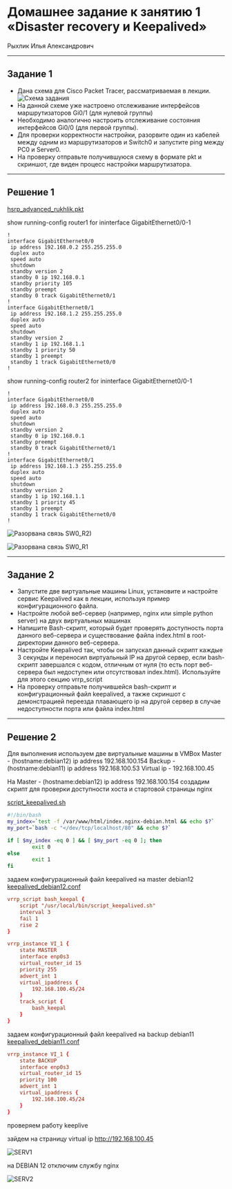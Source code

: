# **Домашнее задание к занятию 1 «Disaster recovery и Keepalived»**
Рыхлик Илья Александрович

---

## **Задание 1**

* Дана схема для Cisco Packet Tracer, рассматриваемая в лекции.
![Схема задания](https://github.com/ilaryhlik17854-stack/HW_Otkazoustoychivost/blob/main/1%20-%20HSRP&Keepalived/img/1-ShemaHSRP.png?raw=true)
* На данной схеме уже настроено отслеживание интерфейсов маршрутизаторов Gi0/1 (для нулевой группы)
* Необходимо аналогично настроить отслеживание состояния интерфейсов Gi0/0 (для первой группы).
* Для проверки корректности настройки, разорвите один из кабелей между одним из маршрутизаторов и Switch0 и запустите ping между PC0 и Server0.
* На проверку отправьте получившуюся схему в формате pkt и скриншот, где виден процесс настройки маршрутизатора.

---

## **Решение 1**

[hsrp_advanced_rukhlik.pkt](https://github.com/ilaryhlik17854-stack/HW_Otkazoustoychivost/blob/main/1%20-%20HSRP%26Keepalived/hsrp_advanced_rukhlik.pkt)

show running-config router1 for ininterface GigabitEthernet0/0-1

```
!
interface GigabitEthernet0/0
 ip address 192.168.0.2 255.255.255.0
 duplex auto
 speed auto
 shutdown
 standby version 2
 standby 0 ip 192.168.0.1
 standby priority 105
 standby preempt
 standby 0 track GigabitEthernet0/1
!
interface GigabitEthernet0/1
 ip address 192.168.1.2 255.255.255.0
 duplex auto
 speed auto
 shutdown
 standby version 2
 standby 1 ip 192.168.1.1
 standby 1 priority 50
 standby 1 preempt
 standby 1 track GigabitEthernet0/0
!
```
show running-config router2 for ininterface GigabitEthernet0/0-1

```
!
interface GigabitEthernet0/0
 ip address 192.168.0.3 255.255.255.0
 duplex auto
 speed auto
 shutdown
 standby version 2
 standby 0 ip 192.168.0.1
 standby preempt
 standby 0 track GigabitEthernet0/1
!
interface GigabitEthernet0/1
 ip address 192.168.1.3 255.255.255.0
 duplex auto
 speed auto
 shutdown
 standby version 2
 standby 1 ip 192.168.1.1
 standby 1 priority 45
 standby 1 preempt
 standby 1 track GigabitEthernet0/0
!
```
 
![Разорвана связь SW0_R2)](https://github.com/ilaryhlik17854-stack/HW_Otkazoustoychivost/blob/main/1%20-%20HSRP&Keepalived/img/3_SW0_R2.png?raw=true)

![Разорвана связь SW0_R1](https://github.com/ilaryhlik17854-stack/HW_Otkazoustoychivost/blob/main/1%20-%20HSRP&Keepalived/img/2_SW0_R1.png?raw=true)

---

## **Задание 2**
* Запустите две виртуальные машины Linux, установите и настройте сервис Keepalived как в лекции, используя пример конфигурационного файла.
* Настройте любой веб-сервер (например, nginx или simple python server) на двух виртуальных машинах
* Напишите Bash-скрипт, который будет проверять доступность порта данного веб-сервера и существование файла index.html в root-директории данного веб-сервера.
* Настройте Keepalived так, чтобы он запускал данный скрипт каждые 3 секунды и переносил виртуальный IP на другой сервер, если bash-скрипт завершался с кодом, отличным от нуля (то есть порт веб-сервера был недоступен или отсутствовал index.html). Используйте для этого секцию vrrp_script
* На проверку отправьте получившейся bash-скрипт и конфигурационный файл keepalived, а также скриншот с демонстрацией переезда плавающего ip на другой сервер в случае недоступности порта или файла index.html

---

## **Решение 2**

Для выполнения используем две виртуальные машины в VMBox 
Master - (hostname:debian12) ip address 192.168.100.154
Backup - (hostname:debian11) ip address 192.168.100.53
Virtual ip - 192.168.100.45

На Master - (hostname:debian12) ip address 192.168.100.154 создадим скрипт для проверки доступности хоста и стартовой страницы nginx

[script_keepalived.sh](https://github.com/ilaryhlik17854-stack/HW_Otkazoustoychivost/blob/main/1%20-%20HSRP%26Keepalived/script_keepalived.sh)

```bash
#!/bin/bash
my_index=`test -f /var/www/html/index.nginx-debian.html && echo $?`
my_port=`bash -c "</dev/tcp/localhost/80" && echo $?`

if [ $my_index -eq 0 ] && [ $my_port -eq 0 ]; then
        exit 0
else
        exit 1
fi
```

задаем конфигурационный файл keepalived на master debian12
[keepalived_debian12.conf](https://github.com/ilaryhlik17854-stack/HW_Otkazoustoychivost/blob/main/1%20-%20HSRP%26Keepalived/keepalived_debian12.conf)

```conf
vrrp_script bash_keepal {
    script "/usr/local/bin/script_keepalived.sh"
    interval 3
    fail 1
    rise 2
}

vrrp_instance VI_1 {
    state MASTER
    interface enp0s3
    virtual_router_id 15
    priority 255
    advert_int 1
    virtual_ipaddress {
        192.168.100.45/24
    }
    track_script {
        bash_keepal
    }
}
```

задаем конфигурационный файл keepalived на backup debian11
[keepalived_debian11.conf](https://github.com/ilaryhlik17854-stack/HW_Otkazoustoychivost/blob/main/1%20-%20HSRP%26Keepalived/keepalived_debian11.conf)
```conf
vrrp_instance VI_1 {
    state BACKUP
    interface enp0s3
    virtual_router_id 15
    priority 100
    advert_int 1
    virtual_ipaddress {
        192.168.100.45/24
    }
}

```
проверяем работу keeplive

зайдем на страницу virtual ip http://192.168.100.45

![SERV1](https://github.com/ilaryhlik17854-stack/HW_Otkazoustoychivost/blob/main/1%20-%20HSRP&Keepalived/img/5_SERV2.png?raw=true)

на DEBIAN 12 отключим службу nginx

![SERV2](https://github.com/ilaryhlik17854-stack/HW_Otkazoustoychivost/blob/main/1%20-%20HSRP&Keepalived/img/4_SERV1.png?raw=true)


